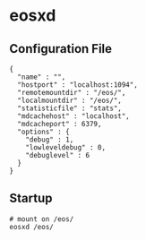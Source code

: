 eosxd
=====

Configuration File
------------------

```
{
  "name" : "",
  "hostport" : "localhost:1094",
  "remotemountdir" : "/eos/",
  "localmountdir" : "/eos/",
  "statisticfile" : "stats",
  "mdcachehost" : "localhost",
  "mdcacheport" : 6379,
  "options" : {
    "debug" : 1,
    "lowleveldebug" : 0,
    "debuglevel" : 6
  }
}
```

Startup
-------

```
# mount on /eos/
eosxd /eos/
```


